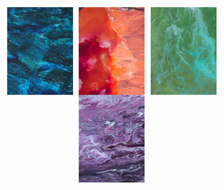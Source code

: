 <div style="display: flex; flex-direction: row; flex-wrap: wrap; justify-content: space-evenly;">
    <img src="./assets/1.jpg" style="width: 150px; height: 200px;">
    <img src="./assets/2.jpg" style="width: 150px; height: 200px;">
    <img src="./assets/3.jpg" style="width: 150px; height: 200px;">
    <img src="./assets/4.jpg" style="width: 150px; height: 200px;">
</div>   